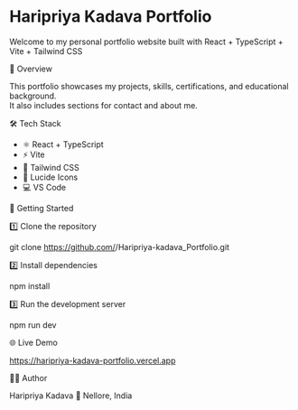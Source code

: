 # Haripriya Kadava Portfolio

Welcome to my personal portfolio website built with React + TypeScript + Vite + Tailwind CSS

🧭 Overview

This portfolio showcases my projects, skills, certifications, and educational background.  
It also includes sections for contact and about me.

🛠️ Tech Stack

- ⚛️ React + TypeScript  
- ⚡ Vite  
- 🎨 Tailwind CSS  
- 🧩 Lucide Icons  
- 💻 VS Code

🚀 Getting Started

1️⃣ Clone the repository

git clone https://github.com/<HaripriyaKadava>/Haripriya-kadava_Portfolio.git

2️⃣ Install dependencies

npm install

3️⃣ Run the development server

npm run dev

🌐 Live Demo

https://haripriya-kadava-portfolio.vercel.app

👩‍💻 Author

Haripriya Kadava
📍 Nellore, India
